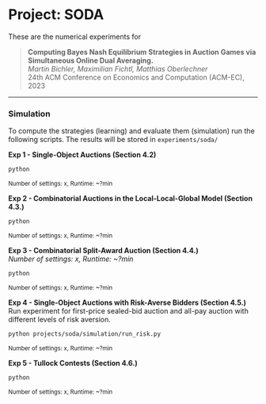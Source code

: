 # Project: SODA

These are the numerical experiments for

>**Computing Bayes Nash Equilibrium Strategies in Auction Games via Simultaneous Online Dual Averaging.**<br>
*Martin Bichler, Maximilian Fichtl, Matthias Oberlechner*<br>
24th ACM Conference on Economics and Computation (ACM-EC), 2023

---

### Simulation
To compute the strategies (learning) and evaluate them (simulation) run the following scripts.
The results will be stored in `experiments/soda/`

**Exp 1 - Single-Object Auctions (Section 4.2)**<br>
```bash
python
```
<sub>Number of settings: x, Runtime: ~?min</sub>

**Exp 2 - Combinatorial Auctions in the Local-Local-Global Model (Section 4.3.)**<br>
```bash
python
```
<sub>Number of settings: x, Runtime: ~?min</sub>

**Exp 3 - Combinatorial Split-Award Auction (Section 4.4.)** <br>
*Number of settings: x, Runtime: ~?min*  <br>

```bash
python
```
<sub>Number of settings: x, Runtime: ~?min</sub>

**Exp 4 - Single-Object Auctions with Risk-Averse Bidders (Section 4.5.)** <br>
Run experiment for first-price sealed-bid auction and all-pay auction with different levels of risk aversion.
```bash
python projects/soda/simulation/run_risk.py
```
<sub>Number of settings: x, Runtime: ~?min</sub>

**Exp 5 - Tullock Contests (Section 4.6.)**<br>
```bash
python
```
<sub>Number of settings: x, Runtime: ~?min</sub>
